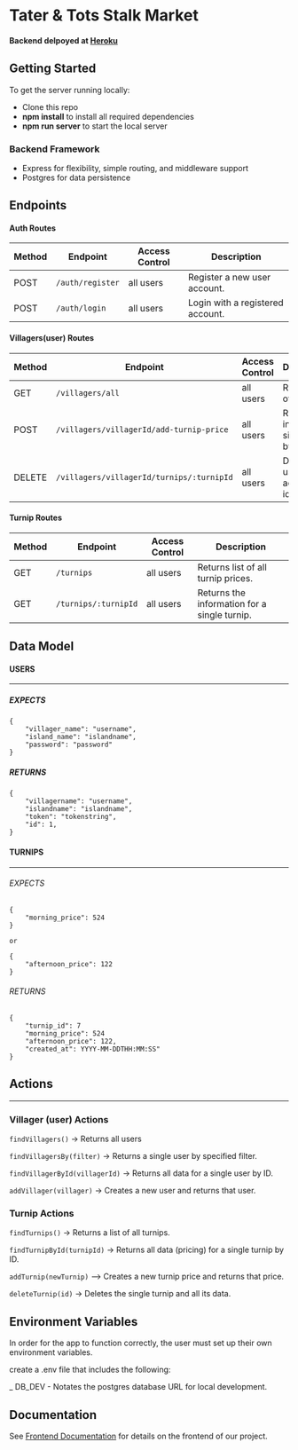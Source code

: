 # Tater & Tots Stalk Market

#### Backend delpoyed at [Heroku](https://tnt-stalk-market-be-production.herokuapp.com/) <br>

## Getting Started

To get the server running locally:

- Clone this repo
- **npm install** to install all required dependencies
- **npm run server** to start the local server

### Backend Framework

- Express for flexibility, simple routing, and middleware support
- Postgres for data persistence

## Endpoints

#### Auth Routes

| Method | Endpoint         | Access Control | Description                      |
| ------ | ---------------- | -------------- | -------------------------------- |
| POST   | `/auth/register` | all users      | Register a new user account.     |
| POST   | `/auth/login`    | all users      | Login with a registered account. |

#### Villagers(user) Routes

| Method | Endpoint                                 | Access Control | Description                           |
| ------ | ---------------------------------------- | -------------- | ------------------------------------- |
| GET    | `/villagers/all`                         | all users      | Returns list of all users.            |
| POST   | `/villagers/villagerId/add-turnip-price` | all users      | Returns info for a single user by id. |
| DELETE | `/villagers/villagerId/turnips/:turnipId`| all users      | Delete user's account by id.          |

#### Turnip Routes

| Method | Endpoint            | Access Control | Description                                   |
| ------ | ------------------- | -------------- | --------------------------------------------- |
| GET    | `/turnips`          | all users      | Returns list of all turnip prices.            |
| GET    | `/turnips/:turnipId`| all users      | Returns the information for a single turnip.  |

## Data Model

#### USERS

---

##### EXPECTS

```
{
    "villager_name": "username",
    "island_name": "islandname",
    "password": "password"
}
```

##### RETURNS

```
{
    "villagername": "username",
    "islandname": "islandname",
    "token": "tokenstring",
    "id": 1,
}
```

#### TURNIPS

---

###### EXPECTS

```
{
    "morning_price": 524
}

or

{
    "afternoon_price": 122
}

```

###### RETURNS

```
{
    "turnip_id": 7
    "morning_price": 524
    "afternoon_price": 122,
    "created_at": YYYY-MM-DDTHH:MM:SS"
}
```

## Actions

---

### Villager (user) Actions

`findVillagers()` -> Returns all users

`findVillagersBy(filter)` -> Returns a single user by specified filter.

`findVillagerById(villagerId)` -> Returns all data for a single user by ID.

`addVillager(villager)` -> Creates a new user and returns that user.
<br />

### Turnip Actions

`findTurnips()` -> Returns a list of all turnips.

`findTurnipById(turnipId)` -> Returns all data (pricing) for a single turnip by ID.

`addTurnip(newTurnip)` --> Creates a new turnip price and returns that price.

`deleteTurnip(id)` -> Deletes the single turnip and all its data.
<br>

## Environment Variables

In order for the app to function correctly, the user must set up their own environment variables.

create a .env file that includes the following:

\_ DB_DEV - Notates the postgres database URL for local development.

<!-- - JWT*SECRET - you can generate this by using a python shell and running import random''.join([random.SystemRandom().choice('abcdefghijklmnopqrstuvwxyz0123456789!@#\$%^&amp;*(-_=+)') for i in range(50)]) -->

## Documentation

See [Frontend Documentation](https://github.com/taterntots/tnt_stalk_market-fe) for details on the frontend of our project.
